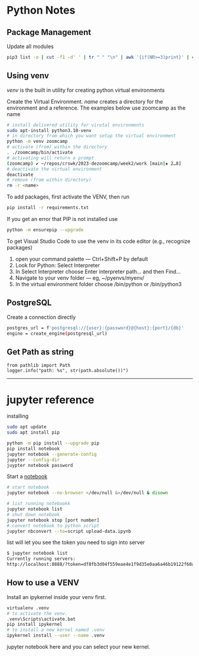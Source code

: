 # Python Notes

## Package Management

Update all modules

```bash
pip3 list -o | cut -f1 -d' ' | tr " " "\n" | awk '{if(NR>=3)print}' | cut -d' ' -f1 | xargs -n1 pip3 install -U
```

## Using venv

*venv* is the built in utility for creating python virtual environments

Create the Virtual Environment. *name* creates a directory for the environment and a reference. The examples below use zoomcamp as the name

```bash
# install delivered utility for virutal environments
sudo apt-install python3.10-venv
# in directory from which you want setup the virtual environment
python -m venv zoomcamp
# activate (from) within the directory
. ./zoomcamp/bin/activate
# activating will return a prompt
(zoomcamp) ✔ ~/repos/crswk/2023-dezoomcamp/week2/work [main|✚ 2…8]
# deactivate the virtual environment
deactivate
# remove (from within directory)
rm -r <name>
```

To add packages, first activate the VENV, then run

```bash
pip install -r requirements.txt
```

If you get an error that PIP is not installed use

```bash
python -m ensurepip --upgrade
```

To get Visual Studio Code to use the venv in its code editor (e.g., recognize packages)

1. open your command palette — Ctrl+Shift+P by default
1. Look for Python: Select Interpreter
1. In Select Interpreter choose Enter interpreter path... and then Find...
1. Navigate to your venv folder — eg, ~/pyenvs/myenv/
1. In the virtual environment folder choose <your-venv-name>/bin/python or <your-venv-name>/bin/python3

## PostgreSQL

Create a connection directly

```bash
postgres_url = f'postgresql://{user}:{password}@{host}:{port}/{db}'
engine = create_engine(postgresql_url)
```

## Get Path as string
```
from pathlib import Path
logger.info("path: %s", str(path.absolute())")
```

----

# jupyter reference

installing

```bash
sudo apt update
sudo apt install pip
```

```bash
python -m pip install --upgrade pip
pip install notebook
jupyter notebook --generate-config
jupyter --config-dir
juypter notebook password
```

Start a [notebook](http://localhost:8888/tree)

```bash
# start notebook
jupyter notebook --no-browser </dev/null &>/dev/null & disown
```

```bash
# list running notebookk
jupyter notebook list
# shut down notebook
jupyter notebook stop [port number]
# convert notebook to python script
jupyter nbconvert --to=script upload-data.ipynb
```

list will let you see the token you need to sign into server
```bash
$ jupyter notebook list
Currently running servers:
http://localhost:8888/?token=df8fb3d04f559eae4e1f9d35e0aa6a46b19122f60af5dcb2 :: /home/garyf/scratch/2_docker_sql
```

## How to use a VENV

Install an ipykernel inside your venv first.
```bash
virtualenv .venv
# to activate the venv.
.venv\Scripts\activate.bat
pip install ipykernel
# to install a new kernel named .venv
ipykernel install --user --name .venv
```

jupyter notebook here and you can select your new kernel.